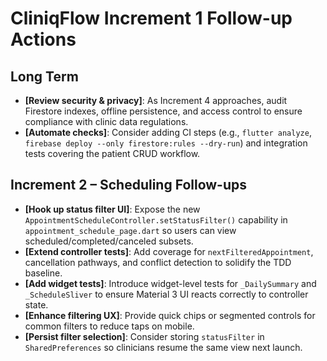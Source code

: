 # CliniqFlow Increment 1 Follow-up Actions

## Long Term
- **[Review security & privacy]**: As Increment 4 approaches, audit Firestore indexes, offline persistence, and access control to ensure compliance with clinic data regulations.
- **[Automate checks]**: Consider adding CI steps (e.g., `flutter analyze`, `firebase deploy --only firestore:rules --dry-run`) and integration tests covering the patient CRUD workflow.

## Increment 2 – Scheduling Follow-ups
- **[Hook up status filter UI]**: Expose the new `AppointmentScheduleController.setStatusFilter()` capability in `appointment_schedule_page.dart` so users can view scheduled/completed/canceled subsets.
- **[Extend controller tests]**: Add coverage for `nextFilteredAppointment`, cancellation pathways, and conflict detection to solidify the TDD baseline.
- **[Add widget tests]**: Introduce widget-level tests for `_DailySummary` and `_ScheduleSliver` to ensure Material 3 UI reacts correctly to controller state.
- **[Enhance filtering UX]**: Provide quick chips or segmented controls for common filters to reduce taps on mobile.
- **[Persist filter selection]**: Consider storing `statusFilter` in `SharedPreferences` so clinicians resume the same view next launch.

